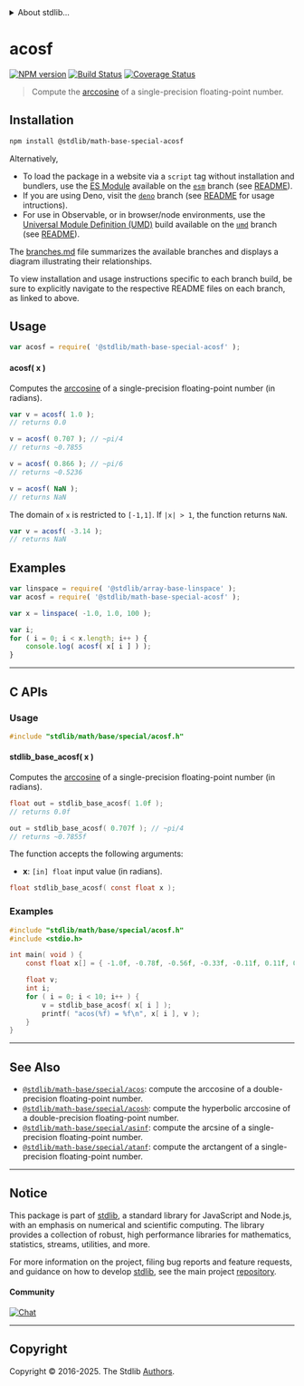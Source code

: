 <!--

@license Apache-2.0

Copyright (c) 2024 The Stdlib Authors.

Licensed under the Apache License, Version 2.0 (the "License");
you may not use this file except in compliance with the License.
You may obtain a copy of the License at

   http://www.apache.org/licenses/LICENSE-2.0

Unless required by applicable law or agreed to in writing, software
distributed under the License is distributed on an "AS IS" BASIS,
WITHOUT WARRANTIES OR CONDITIONS OF ANY KIND, either express or implied.
See the License for the specific language governing permissions and
limitations under the License.

-->


<details>
  <summary>
    About stdlib...
  </summary>
  <p>We believe in a future in which the web is a preferred environment for numerical computation. To help realize this future, we've built stdlib. stdlib is a standard library, with an emphasis on numerical and scientific computation, written in JavaScript (and C) for execution in browsers and in Node.js.</p>
  <p>The library is fully decomposable, being architected in such a way that you can swap out and mix and match APIs and functionality to cater to your exact preferences and use cases.</p>
  <p>When you use stdlib, you can be absolutely certain that you are using the most thorough, rigorous, well-written, studied, documented, tested, measured, and high-quality code out there.</p>
  <p>To join us in bringing numerical computing to the web, get started by checking us out on <a href="https://github.com/stdlib-js/stdlib">GitHub</a>, and please consider <a href="https://opencollective.com/stdlib">financially supporting stdlib</a>. We greatly appreciate your continued support!</p>
</details>

# acosf

[![NPM version][npm-image]][npm-url] [![Build Status][test-image]][test-url] [![Coverage Status][coverage-image]][coverage-url] <!-- [![dependencies][dependencies-image]][dependencies-url] -->

> Compute the [arccosine][arccosine] of a single-precision floating-point number.

<section class="installation">

## Installation

```bash
npm install @stdlib/math-base-special-acosf
```

Alternatively,

-   To load the package in a website via a `script` tag without installation and bundlers, use the [ES Module][es-module] available on the [`esm`][esm-url] branch (see [README][esm-readme]).
-   If you are using Deno, visit the [`deno`][deno-url] branch (see [README][deno-readme] for usage intructions).
-   For use in Observable, or in browser/node environments, use the [Universal Module Definition (UMD)][umd] build available on the [`umd`][umd-url] branch (see [README][umd-readme]).

The [branches.md][branches-url] file summarizes the available branches and displays a diagram illustrating their relationships.

To view installation and usage instructions specific to each branch build, be sure to explicitly navigate to the respective README files on each branch, as linked to above.

</section>

<section class="usage">

## Usage

```javascript
var acosf = require( '@stdlib/math-base-special-acosf' );
```

#### acosf( x )

Computes the [arccosine][arccosine] of a single-precision floating-point number (in radians).

```javascript
var v = acosf( 1.0 );
// returns 0.0

v = acosf( 0.707 ); // ~pi/4
// returns ~0.7855

v = acosf( 0.866 ); // ~pi/6
// returns ~0.5236

v = acosf( NaN );
// returns NaN
```

The domain of `x` is restricted to `[-1,1]`. If `|x| > 1`, the function returns `NaN`.

```javascript
var v = acosf( -3.14 );
// returns NaN
```

</section>

<!-- /.usage -->

<section class="examples">

## Examples

<!-- eslint no-undef: "error" -->

```javascript
var linspace = require( '@stdlib/array-base-linspace' );
var acosf = require( '@stdlib/math-base-special-acosf' );

var x = linspace( -1.0, 1.0, 100 );

var i;
for ( i = 0; i < x.length; i++ ) {
    console.log( acosf( x[ i ] ) );
}
```

</section>

<!-- /.examples -->

<!-- C interface documentation. -->

* * *

<section class="c">

## C APIs

<!-- Section to include introductory text. Make sure to keep an empty line after the intro `section` element and another before the `/section` close. -->

<section class="intro">

</section>

<!-- /.intro -->

<!-- C usage documentation. -->

<section class="usage">

### Usage

```c
#include "stdlib/math/base/special/acosf.h"
```

#### stdlib_base_acosf( x )

Computes the [arccosine][arccosine] of a single-precision floating-point number (in radians).

```c
float out = stdlib_base_acosf( 1.0f );
// returns 0.0f

out = stdlib_base_acosf( 0.707f ); // ~pi/4
// returns ~0.7855f
```

The function accepts the following arguments:

-   **x**: `[in] float` input value (in radians).

```c
float stdlib_base_acosf( const float x );
```

</section>

<!-- /.usage -->

<!-- C API usage notes. Make sure to keep an empty line after the `section` element and another before the `/section` close. -->

<section class="notes">

</section>

<!-- /.notes -->

<!-- C API usage examples. -->

<section class="examples">

### Examples

```c
#include "stdlib/math/base/special/acosf.h"
#include <stdio.h>

int main( void ) {
    const float x[] = { -1.0f, -0.78f, -0.56f, -0.33f, -0.11f, 0.11f, 0.33f, 0.56f, 0.78f, 1.0f };

    float v;
    int i;
    for ( i = 0; i < 10; i++ ) {
        v = stdlib_base_acosf( x[ i ] );
        printf( "acos(%f) = %f\n", x[ i ], v );
    }
}
```

</section>

<!-- /.examples -->

</section>

<!-- /.c -->

<!-- Section for related `stdlib` packages. Do not manually edit this section, as it is automatically populated. -->

<section class="related">

* * *

## See Also

-   <span class="package-name">[`@stdlib/math-base/special/acos`][@stdlib/math/base/special/acos]</span><span class="delimiter">: </span><span class="description">compute the arccosine of a double-precision floating-point number.</span>
-   <span class="package-name">[`@stdlib/math-base/special/acosh`][@stdlib/math/base/special/acosh]</span><span class="delimiter">: </span><span class="description">compute the hyperbolic arccosine of a double-precision floating-point number.</span>
-   <span class="package-name">[`@stdlib/math-base/special/asinf`][@stdlib/math/base/special/asinf]</span><span class="delimiter">: </span><span class="description">compute the arcsine of a single-precision floating-point number.</span>
-   <span class="package-name">[`@stdlib/math-base/special/atanf`][@stdlib/math/base/special/atanf]</span><span class="delimiter">: </span><span class="description">compute the arctangent of a single-precision floating-point number.</span>

</section>

<!-- /.related -->

<!-- Section for all links. Make sure to keep an empty line after the `section` element and another before the `/section` close. -->


<section class="main-repo" >

* * *

## Notice

This package is part of [stdlib][stdlib], a standard library for JavaScript and Node.js, with an emphasis on numerical and scientific computing. The library provides a collection of robust, high performance libraries for mathematics, statistics, streams, utilities, and more.

For more information on the project, filing bug reports and feature requests, and guidance on how to develop [stdlib][stdlib], see the main project [repository][stdlib].

#### Community

[![Chat][chat-image]][chat-url]

---

## Copyright

Copyright &copy; 2016-2025. The Stdlib [Authors][stdlib-authors].

</section>

<!-- /.stdlib -->

<!-- Section for all links. Make sure to keep an empty line after the `section` element and another before the `/section` close. -->

<section class="links">

[npm-image]: http://img.shields.io/npm/v/@stdlib/math-base-special-acosf.svg
[npm-url]: https://npmjs.org/package/@stdlib/math-base-special-acosf

[test-image]: https://github.com/stdlib-js/math-base-special-acosf/actions/workflows/test.yml/badge.svg?branch=main
[test-url]: https://github.com/stdlib-js/math-base-special-acosf/actions/workflows/test.yml?query=branch:main

[coverage-image]: https://img.shields.io/codecov/c/github/stdlib-js/math-base-special-acosf/main.svg
[coverage-url]: https://codecov.io/github/stdlib-js/math-base-special-acosf?branch=main

<!--

[dependencies-image]: https://img.shields.io/david/stdlib-js/math-base-special-acosf.svg
[dependencies-url]: https://david-dm.org/stdlib-js/math-base-special-acosf/main

-->

[chat-image]: https://img.shields.io/gitter/room/stdlib-js/stdlib.svg
[chat-url]: https://app.gitter.im/#/room/#stdlib-js_stdlib:gitter.im

[stdlib]: https://github.com/stdlib-js/stdlib

[stdlib-authors]: https://github.com/stdlib-js/stdlib/graphs/contributors

[umd]: https://github.com/umdjs/umd
[es-module]: https://developer.mozilla.org/en-US/docs/Web/JavaScript/Guide/Modules

[deno-url]: https://github.com/stdlib-js/math-base-special-acosf/tree/deno
[deno-readme]: https://github.com/stdlib-js/math-base-special-acosf/blob/deno/README.md
[umd-url]: https://github.com/stdlib-js/math-base-special-acosf/tree/umd
[umd-readme]: https://github.com/stdlib-js/math-base-special-acosf/blob/umd/README.md
[esm-url]: https://github.com/stdlib-js/math-base-special-acosf/tree/esm
[esm-readme]: https://github.com/stdlib-js/math-base-special-acosf/blob/esm/README.md
[branches-url]: https://github.com/stdlib-js/math-base-special-acosf/blob/main/branches.md

[arccosine]: https://en.wikipedia.org/wiki/Inverse_trigonometric_functions

<!-- <related-links> -->

[@stdlib/math/base/special/acos]: https://github.com/stdlib-js/math-base-special-acos

[@stdlib/math/base/special/acosh]: https://github.com/stdlib-js/math-base-special-acosh

[@stdlib/math/base/special/asinf]: https://github.com/stdlib-js/math-base-special-asinf

[@stdlib/math/base/special/atanf]: https://github.com/stdlib-js/math-base-special-atanf

<!-- </related-links> -->

</section>

<!-- /.links -->
